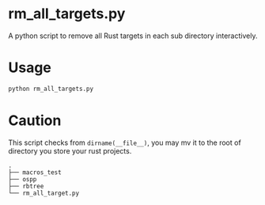 # rm_all_targets.py
A python script to remove all Rust targets in each sub directory interactively.

# Usage
```sh
python rm_all_targets.py
```

# Caution
This script checks from `dirname(__file__)`, you may mv it to the root of directory you store your rust projects. 
```
.
├── macros_test
├── ospp
├── rbtree
└── rm_all_target.py
```
